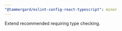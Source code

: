 ```yaml
---
"@tammergard/eslint-config-react-typescript": minor
---
```


Extend recommended requiring type checking.
